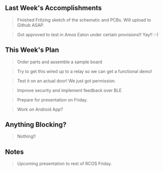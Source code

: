 ## Last Week's Accomplishments

> Finished Fritzing sketch of the schematic and PCBs. Will upload to
> Github ASAP.

> Got approved to test in Amos Eaton under certain provisions!!
> Yay!! :-)


## This Week's Plan

> Order parts and assemble a sample board

> Try to get this wired up to a relay so we can get a functional demo!

> Test it on an actual door! We just got permission.

> Improve security and implement feedback over BLE

> Prepare for presentation on Friday.

> Work on Android App?

## Anything Blocking?

> Nothing!!

## Notes

> Upcoming presentation to rest of RCOS Friday.
